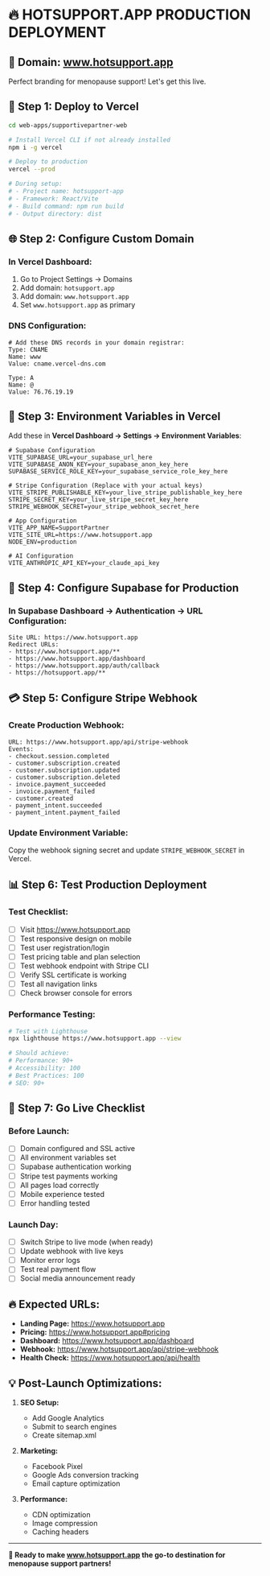 # 🔥 **HOTSUPPORT.APP PRODUCTION DEPLOYMENT**

## 🎯 **Domain: www.hotsupport.app**

Perfect branding for menopause support! Let's get this live.

## 🚀 **Step 1: Deploy to Vercel**

```bash
cd web-apps/supportivepartner-web

# Install Vercel CLI if not already installed
npm i -g vercel

# Deploy to production
vercel --prod

# During setup:
# - Project name: hotsupport-app
# - Framework: React/Vite
# - Build command: npm run build
# - Output directory: dist
```

## 🌐 **Step 2: Configure Custom Domain**

### **In Vercel Dashboard:**
1. Go to Project Settings → Domains
2. Add domain: `hotsupport.app`
3. Add domain: `www.hotsupport.app`
4. Set `www.hotsupport.app` as primary

### **DNS Configuration:**
```
# Add these DNS records in your domain registrar:
Type: CNAME
Name: www
Value: cname.vercel-dns.com

Type: A
Name: @
Value: 76.76.19.19
```

## 🔧 **Step 3: Environment Variables in Vercel**

Add these in **Vercel Dashboard → Settings → Environment Variables**:

```env
# Supabase Configuration
VITE_SUPABASE_URL=your_supabase_url_here
VITE_SUPABASE_ANON_KEY=your_supabase_anon_key_here
SUPABASE_SERVICE_ROLE_KEY=your_supabase_service_role_key_here

# Stripe Configuration (Replace with your actual keys)
VITE_STRIPE_PUBLISHABLE_KEY=your_live_stripe_publishable_key_here
STRIPE_SECRET_KEY=your_live_stripe_secret_key_here
STRIPE_WEBHOOK_SECRET=your_stripe_webhook_secret_here

# App Configuration
VITE_APP_NAME=SupportPartner
VITE_SITE_URL=https://www.hotsupport.app
NODE_ENV=production

# AI Configuration
VITE_ANTHROPIC_API_KEY=your_claude_api_key
```

## 🔐 **Step 4: Configure Supabase for Production**

### **In Supabase Dashboard → Authentication → URL Configuration:**

```
Site URL: https://www.hotsupport.app
Redirect URLs:
- https://www.hotsupport.app/**
- https://www.hotsupport.app/dashboard
- https://www.hotsupport.app/auth/callback
- https://hotsupport.app/**
```

## 💳 **Step 5: Configure Stripe Webhook**

### **Create Production Webhook:**
```
URL: https://www.hotsupport.app/api/stripe-webhook
Events: 
- checkout.session.completed
- customer.subscription.created
- customer.subscription.updated
- customer.subscription.deleted
- invoice.payment_succeeded
- invoice.payment_failed
- customer.created
- payment_intent.succeeded
- payment_intent.payment_failed
```

### **Update Environment Variable:**
Copy the webhook signing secret and update `STRIPE_WEBHOOK_SECRET` in Vercel.

## 📊 **Step 6: Test Production Deployment**

### **Test Checklist:**
- [ ] Visit https://www.hotsupport.app
- [ ] Test responsive design on mobile
- [ ] Test user registration/login
- [ ] Test pricing table and plan selection
- [ ] Test webhook endpoint with Stripe CLI
- [ ] Verify SSL certificate is working
- [ ] Test all navigation links
- [ ] Check browser console for errors

### **Performance Testing:**
```bash
# Test with Lighthouse
npx lighthouse https://www.hotsupport.app --view

# Should achieve:
# Performance: 90+
# Accessibility: 100
# Best Practices: 100
# SEO: 90+
```

## 🎯 **Step 7: Go Live Checklist**

### **Before Launch:**
- [ ] Domain configured and SSL active
- [ ] All environment variables set
- [ ] Supabase authentication working
- [ ] Stripe test payments working
- [ ] All pages load correctly
- [ ] Mobile experience tested
- [ ] Error handling tested

### **Launch Day:**
- [ ] Switch Stripe to live mode (when ready)
- [ ] Update webhook with live keys
- [ ] Monitor error logs
- [ ] Test real payment flow
- [ ] Social media announcement ready

## 🔥 **Expected URLs:**

- **Landing Page:** https://www.hotsupport.app
- **Pricing:** https://www.hotsupport.app#pricing  
- **Dashboard:** https://www.hotsupport.app/dashboard
- **Webhook:** https://www.hotsupport.app/api/stripe-webhook
- **Health Check:** https://www.hotsupport.app/api/health

## 💡 **Post-Launch Optimizations:**

1. **SEO Setup:**
   - Add Google Analytics
   - Submit to search engines
   - Create sitemap.xml

2. **Marketing:**
   - Facebook Pixel
   - Google Ads conversion tracking
   - Email capture optimization

3. **Performance:**
   - CDN optimization
   - Image compression
   - Caching headers

---

**🚀 Ready to make www.hotsupport.app the go-to destination for menopause support partners!**